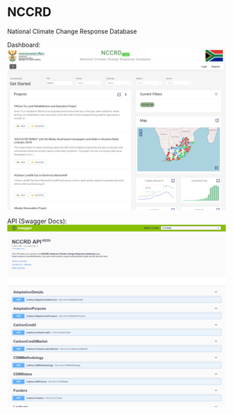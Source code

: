# NCCRD
National Climate Change Response Database

Dashboard:
![alt text](NCCRD001.png)

API (Swagger Docs):
![alt text](NCCRD002.png)
